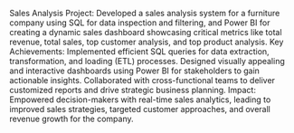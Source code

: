Sales Analysis Project: Developed a sales analysis system for a furniture company using SQL for data inspection and filtering, and Power BI for creating a dynamic sales dashboard showcasing critical metrics like total revenue, total sales, top customer analysis, and top product analysis.
Key Achievements:
Implemented efficient SQL queries for data extraction, transformation, and loading (ETL) processes.
Designed visually appealing and interactive dashboards using Power BI for stakeholders to gain actionable insights.
Collaborated with cross-functional teams to deliver customized reports and drive strategic business planning.
Impact:
Empowered decision-makers with real-time sales analytics, leading to improved sales strategies, targeted customer approaches, and overall revenue growth for the company.
